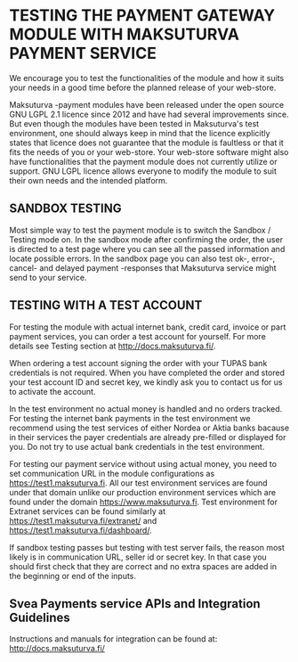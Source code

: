 ﻿TESTING THE PAYMENT GATEWAY MODULE WITH MAKSUTURVA PAYMENT SERVICE
==========================================================
We encourage you to test the functionalities of the module and how it suits your needs in a good time before the 
planned release of your web-store. 

Maksuturva -payment modules have been released under the open source GNU LGPL 2.1 licence since 2012 and have had 
several improvements since. But even though the modules have been tested in Maksuturva's test environment, one should 
always keep in mind that the licence explicitly states that licence does not guarantee that the module is faultless 
or that it fits the needs of you or your web-store. Your web-store software might also have functionalities that the 
payment module does not currently utilize or support. GNU LGPL licence allows everyone to modify the module to 
suit their own needs and the intended platform.


SANDBOX TESTING
---------------
Most simple way to test the payment module is to switch the Sandbox / Testing mode on. In the sandbox mode after 
confirming the order, the user is directed to a test page where you can see all the passed information and locate 
possible errors. In the sandbox page you can also test ok-, error-, cancel- and delayed payment -responses that 
Maksuturva service might send to your service.


TESTING WITH A TEST ACCOUNT
---------------------------
For testing the module with actual internet bank, credit card, invoice or part payment services, you can order a 
test account for yourself. For more details see Testing section at http://docs.maksuturva.fi/.

When ordering a test account signing the order with your TUPAS bank credentials is not required. When you have 
completed the order and stored your test account ID and secret key, we kindly ask you to contact us for us to 
activate the account.

In the test environment no actual money is handled and no orders tracked. For testing the internet bank payments in 
the test environment we recommend using the test services of either Nordea or Aktia banks bacause in their services 
the payer credentials are already pre-filled or displayed for you. Do not try to use actual bank credentials in the 
test environment.

For testing our payment service without using actual money, you need to set communication URL in the module 
configurations as https://test1.maksuturva.fi. All our test environment services are found under that domain 
unlike our production environment services which are found under the domain https://www.maksuturva.fi. 
Test environment for Extranet services can be found similarly at https://test1.maksuturva.fi/extranet/ and https://test1.maksuturva.fi/dashboard/.

If sandbox testing passes but testing with test server fails, the reason most likely is in communication URL, 
seller id or secret key. In that case you should first check that they are correct and no extra spaces are added 
in the beginning or end of the inputs.


Svea Payments service APIs and Integration Guidelines
-------------------------------
Instructions and manuals for integration can be found at:  
http://docs.maksuturva.fi/



